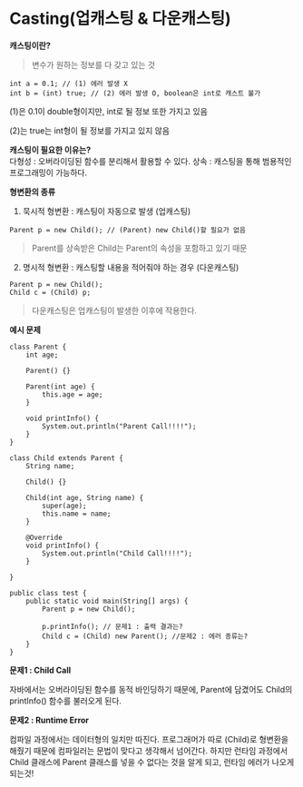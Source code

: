 # Casting(업캐스팅 & 다운캐스팅)

**캐스팅이란?**   
> 변수가 원하는 정보를 다 갖고 있는 것
```
int a = 0.1; // (1) 에러 발생 X
int b = (int) true; // (2) 에러 발생 O, boolean은 int로 캐스트 불가
```
(1)은 0.1이 double형이지만, int로 될 정보 또한 가지고 있음

(2)는 true는 int형이 될 정보를 가지고 있지 않음


**캐스팅이 필요한 이유는?**   
다형성 : 오버라이딩된 함수를 분리해서 활용할 수 있다.
상속 : 캐스팅을 통해 범용적인 프로그래밍이 가능하다.

**형변환의 종류**   
1. 묵시적 형변환 : 캐스팅이 자동으로 발생 (업캐스팅)
```
Parent p = new Child(); // (Parent) new Child()할 필요가 없음
```
> Parent를 상속받은 Child는 Parent의 속성을 포함하고 있기 때문


2. 명시적 형변환 : 캐스팅할 내용을 적어줘야 하는 경우 (다운캐스팅)
```
Parent p = new Child();
Child c = (Child) p;
```
> 다운캐스팅은 업캐스팅이 발생한 이후에 작용한다.


**예시 문제**
```
class Parent {
	int age;

	Parent() {}

	Parent(int age) {
		this.age = age;
	}

	void printInfo() {
		System.out.println("Parent Call!!!!");
	}
}

class Child extends Parent {
	String name;

	Child() {}

	Child(int age, String name) {
		super(age);
		this.name = name;
	}

	@Override 
	void printInfo() {
		System.out.println("Child Call!!!!");
	}

}

public class test {
    public static void main(String[] args) {
        Parent p = new Child();
        
        p.printInfo(); // 문제1 : 출력 결과는?
        Child c = (Child) new Parent(); //문제2 : 에러 종류는?
    }
}
```
**문제1 : Child Call**

자바에서는 오버라이딩된 함수를 동적 바인딩하기 때문에, Parent에 담겼어도 Child의 printInfo() 함수를 불러오게 된다.

**문제2 : Runtime Error**

컴파일 과정에서는 데이터형의 일치만 따진다. 프로그래머가 따로 (Child)로 형변환을 해줬기 때문에 컴파일러는 문법이 맞다고 생각해서 넘어간다. 하지만 런타임 과정에서 Child 클래스에 Parent 클래스를 넣을 수 없다는 것을 알게 되고, 런타임 에러가 나오게 되는것!
